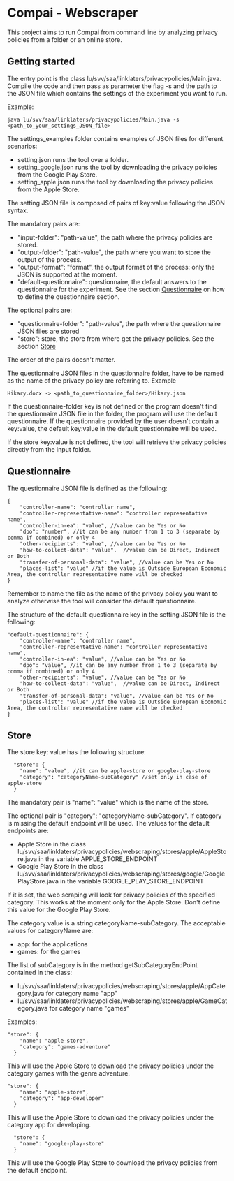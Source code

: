 # Compai - Webscraper

This project aims to run Compai from command line by analyzing privacy policies from a folder or an online store.

## Getting started

The entry point is the class lu/svv/saa/linklaters/privacypolicies/Main.java. Compile the code and then pass as parameter the flag -s and the path to the JSON file which contains the settings of the experiment you want to run.

Example:

```
java lu/svv/saa/linklaters/privacypolicies/Main.java -s <path_to_your_settings_JSON_file>
```
The settings_examples folder contains examples of JSON files for different scenarios:
- setting.json runs the tool over a folder.
- setting_google.json runs the tool by downloading the privacy policies from the Google Play Store.
- setting_apple.json runs the tool by downloading the privacy policies from the Apple Store.

The setting JSON file is composed of pairs of key:value following the JSON syntax.

The mandatory pairs are:
- "input-folder": "path-value", the path where the privacy policies are stored.
- "output-folder": "path-value", the path where you want to store the output of the process.
- "output-format": "format", the output format of the process: only the JSON is supported at the moment.
- "default-questionnaire": questionnaire, the default answers to the questionnaire for the experiment. See the section [Questionnaire](#Questionnaire) on how to define the questionnaire section.

The optional pairs are:
- "questionnaire-folder": "path-value", the path where the questionnaire JSON files are stored
- "store": store, the store from where get the privacy policies. See the section [Store](#Store)

The order of the pairs doesn't matter.

The questionnaire JSON files in the questionnaire folder, have to be named as the name of the privacy policy are referring to.
Example
```
Hikary.docx -> <path_to_questionnaire_folder>/Hikary.json
```
If the questionnaire-folder key is not defined or the program doesn't find the questionnaire JSON file in the folder, the program will use the default questionnaire.
If the questionnaire provided by the user doesn't contain a key:value, the default key:value in the default questionnaire will be used.

If the store key:value is not defined, the tool will retrieve the privacy policies directly from the input folder.

## Questionnaire

The questionnaire JSON file is defined as the following:

```
{
    "controller-name": "controller name",
    "controller-representative-name": "controller representative name",
    "controller-in-ea": "value", //value can be Yes or No
    "dpo": "number", //it can be any number from 1 to 3 (separate by comma if combined) or only 4
    "other-recipients": "value", //value can be Yes or No 
    "how-to-collect-data": "value",  //value can be Direct, Indirect or Both 
    "transfer-of-personal-data": "value", //value can be Yes or No
    "places-list": "value" //if the value is Outside European Economic Area, the controller representative name will be checked
}
```
Remember to name the file as the name of the privacy policy you want to analyze otherwise the tool will consider the default questionnaire.


The structure of the default-questionnaire key in the setting JSON file is the following:

```
"default-questionnaire": {
    "controller-name": "controller name",
    "controller-representative-name": "controller representative name",
    "controller-in-ea": "value", //value can be Yes or No
    "dpo": "value", //it can be any number from 1 to 3 (separate by comma if combined) or only 4
    "other-recipients": "value", //value can be Yes or No 
    "how-to-collect-data": "value",  //value can be Direct, Indirect or Both 
    "transfer-of-personal-data": "value", //value can be Yes or No
    "places-list": "value" //if the value is Outside European Economic Area, the controller representative name will be checked
}
```

## Store

The store key: value has the following structure:

```
  "store": {
    "name": "value", //it can be apple-store or google-play-store
    "category": "categoryName-subCategory" //set only in case of apple-store
  }
```
The mandatory pair is "name": "value" which is the name of the store.

The optional pair is "category": "categoryName-subCategory".
If category is missing the default endpoint will be used.
The values for the default endpoints are:
- Apple Store in the class lu/svv/saa/linklaters/privacypolicies/webscraping/stores/apple/AppleStore.java in the variable APPLE_STORE_ENDPOINT
- Google Play Store in the class lu/svv/saa/linklaters/privacypolicies/webscraping/stores/google/GooglePlayStore.java in the variable GOOGLE_PLAY_STORE_ENDPOINT

If it is set, the web scraping will look for privacy policies of the specified category.
This works at the moment only for the Apple Store. Don't define this value for the Google Play Store.

The category value is a string categoryName-subCategory.
The acceptable values for categoryName are:
- app: for the applications
- games: for the games

The list of subCategory is in the method getSubCategoryEndPoint contained in the class:
- lu/svv/saa/linklaters/privacypolicies/webscraping/stores/apple/AppCategory.java for category name "app"
- lu/svv/saa/linklaters/privacypolicies/webscraping/stores/apple/GameCategory.java for category name "games"

Examples:
```
"store": {
    "name": "apple-store",
    "category": "games-adventure"
  }
```
This  will use the Apple Store to download the privacy policies under the category games with the genre adventure.

```
"store": {
    "name": "apple-store",
    "category": "app-developer"
  }
```
This  will use the Apple Store to download the privacy policies under the category app for developing.

```
  "store": {
    "name": "google-play-store"
  }
```
This will use the Google Play Store to download the privacy policies from the default endpoint.
